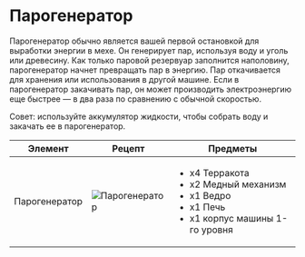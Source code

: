 # Парогенератор

Парогенератор обычно является вашей первой остановкой для выработки энергии в мехе. Он генерирует пар, используя воду и уголь или древесину. Как только паровой резервуар заполнится наполовину, парогенератор начнет превращать пар в энергию. Пар откачивается для хранения или использования в другой машине. Если в парогенератор закачивать пар, он может производить электроэнергию еще быстрее — в два раза по сравнению с обычной скоростью.

Совет: используйте аккумулятор жидкости, чтобы собрать воду и закачать ее в парогенератор.

| Элемент       | Рецепт                                                       | Предметы                                                                                                                        |
| ------------- | ------------------------------------------------------------ | ------------------------------------------------------------------------------------------------------------------------------- |
| Парогенератор | ![Парогенератор](../../.gitbook/assets/steam\_generator.png) | <ul><li>x4 Терракота</li><li>x2 Медный механизм</li><li>x1 Ведро</li><li>x1 Печь</li><li>x1 корпус машины 1-го уровня</li></ul> |
